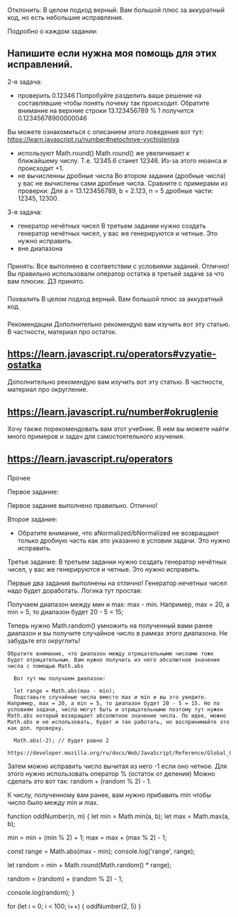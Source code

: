 ###
Отклонить:
В целом подход верный. Вам большой плюс за аккуратный код, но есть небольшие исправления.

Подробно о каждом задании:

Напишите если нужна моя помощь для этих исправлений.
---
2-я задача:
- проверить 0.12346
Попробуйте разделить ваше решение на составлявшие чтобы понять почему так происходит. Обратите внимание на верхние строки 13.123456789 % 1 получится 0.12345678900000046

Вы можете ознакомиться с описанием этого поведения вот тут:
https://learn.javascript.ru/number#netochnye-vychisleniya

- используют Math.round()
Math.round() же увеличивает к ближайшему числу. Т.е. 12345.6 станет 12346. Из-за этого нюанса и происходит +1.
- не вычисленны дробные числа
Во втором задании (дробные числа) у вас не вычислены сами дробные числа. Сравните с примерами из проверки:
Для a = 13.123456789, b = 2.123, n = 5 дробные части: 12345, 12300.

3-я задача:
- генератор нечётных чисел
В третьем задании нужно создать генератор нечётных чисел, у вас же генерируются и четные. Это нужно исправить.
- вне диапазона


###
Принять:
Все выполнено в соответствии с условиями заданий. Отлично! Вы правильно использовали оператор остатка в третьей задаче за что вам плюсик. ДЗ принято.

###
Похвалить
В целом подход верный. Вам большой плюс за аккуратный код.

###
Рекомендации
Дополнительно рекомендую вам изучить вот эту статью. В частности, материал про остаток.

https://learn.javascript.ru/operators#vzyatie-ostatka
---
Дополнительно рекомендую вам изучить вот эту статью. В частности, материал про округление.

https://learn.javascript.ru/number#okruglenie
---
Хочу также порекомендовать вам этот учебник. В нем вы можете найти много примеров и задач для самостоятельного изучения.

https://learn.javascript.ru/operators
---



###
Прочее

Первое задание:

Первое задание выполнено правильно. Отлично!



Второе задание:
- Обратите внимание, что aNormalized/bNormalized не возвращают только дробную часть как это указанно в условии задачи. Это нужно исправить.

Третье задание:
В третьем задании нужно создать генератор нечётных чисел, у вас же генерируются и четные. Это нужно исправить.



Первые два задания выполнены на отлично! Генератор нечетных чисел надо будет доработать. Логика тут простая:

Получаем диапазон между мин и max: max - min. Например, max = 20, a min = 5, то диапазон будет 20 - 5 = 15;

Теперь нужно Math.random() умножить на полученный вами ранее диапазон и вы получите случайное число в рамках этого диапазона. Не забудьте его округлить!

    Обратите внимание, что диапазон между отрицательными числами тоже будет отрицательным. Вам нужно получить из него абсолютное значение числа с помощью Math.abs

      Вот тут мы получаем диапазон:

      let range = Math.abs(max - min);
      Подставьте случайные числа вместо max и min и вы это увидите. Например, max = 20, a min = 5, то диапазон будет 20 - 5 = 15. Но по условиям задачи, числа могут быть и отрицательными поэтому тут нужен Math.abs который возвращает абсолютное значение числа. По идее, можно Math.abs и не использовать, будет и так работать, но воспринимайте это как доп. проверку.

      Math.abs(-2); // будет равно 2
      https://developer.mozilla.org/ru/docs/Web/JavaScript/Reference/Global_Objects/Math/abs

Затем можно исправить число вычитая из него -1 если оно четное.
    Для этого нужно использовать оператор % (остаток от деления)
        Можно сделать это вот так: random + (random % 2) - 1.

К числу, полученному вам ранее, вам нужно прибавить min чтобы число было между min и max.


function oddNumber(n, m) {
  let min = Math.min(a, b);
  let max = Math.max(a, b);

  min = min + (min % 2) + 1;
  max = max + (max % 2) - 1;

  const range = Math.abs(max - min);
  console.log('range', range);

  let random = min + Math.round(Math.random() * range);

  random = (random) + (random % 2) - 1;

  console.log(random);
}

for (let i = 0; i < 100; i++) {
  oddNumber(2, 5)
}
